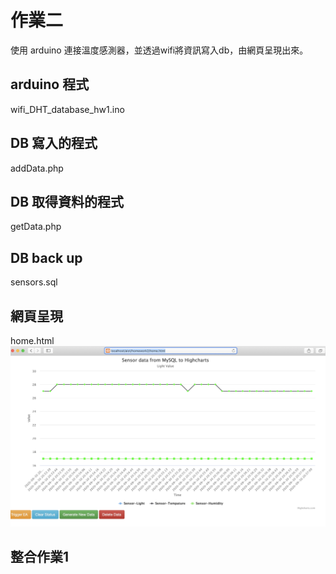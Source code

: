 # 作業二
使用 arduino 連接溫度感測器，並透過wifi將資訊寫入db，由網頁呈現出來。

## arduino 程式
wifi_DHT_database_hw1.ino
 
## DB 寫入的程式
addData.php
   
## DB 取得資料的程式
getData.php

## DB back up
sensors.sql

## 網頁呈現
home.html
![Alt text](/homework2/1.png?raw=true "Optional Title")


## 整合作業1
 

